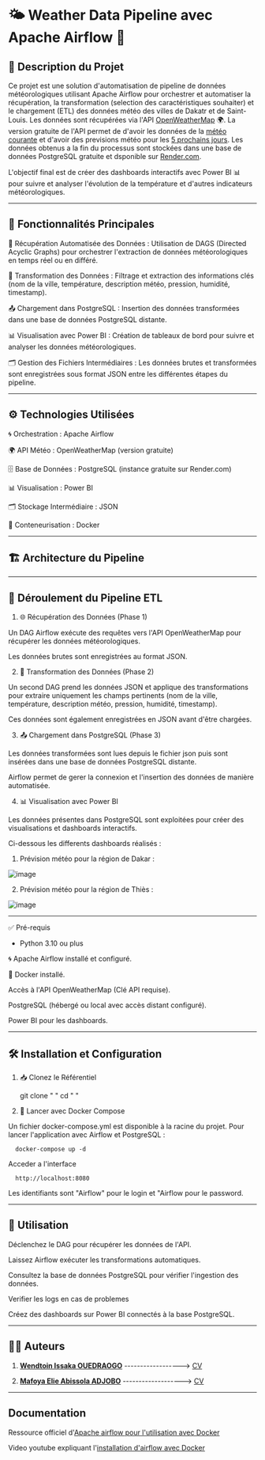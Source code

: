 
# 🌤️ Weather Data Pipeline avec Apache Airflow 🚀

## 📝 Description du Projet

Ce projet est une solution d'automatisation de pipeline de données météorologiques utilisant Apache Airflow pour orchestrer et automatiser la récupération, la transformation (selection des caractéristiques souhaiter) et le chargement (ETL) des données météo des villes de Dakatr et de Saint-Louis. Les données sont récupérées via l'API [OpenWeatherMap](https://openweathermap.org/) 🌍. La version gratuite de l'API permet de d'avoir les données de la [météo courante](https://openweathermap.org/current#one) et d'avoir des previsions météo pour les [5 prochains jours](https://openweathermap.org/forecast5#data). Les données obtenus a la fin du processus sont stockées dans une base de données PostgreSQL gratuite et dsponible sur [Render.com](https://render.com/).

L'objectif final est de créer des dashboards interactifs avec Power BI 📊 pour suivre et analyser l'évolution de la température et d'autres indicateurs météorologiques.

---

## 🚀 Fonctionnalités Principales

🔄 Récupération Automatisée des Données : Utilisation de DAGS (Directed Acyclic Graphs) pour orchestrer l'extraction de données météorologiques en temps réel ou en différé.

🧹 Transformation des Données : Filtrage et extraction des informations clés (nom de la ville, température, description météo, pression, humidité, timestamp).

📤 Chargement dans PostgreSQL : Insertion des données transformées dans une base de données PostgreSQL distante.

📊 Visualisation avec Power BI : Création de tableaux de bord pour suivre et analyser les données météorologiques.

🗂️ Gestion des Fichiers Intermédiaires : Les données brutes et transformées sont enregistrées sous format JSON entre les différentes étapes du pipeline.

---

## ⚙️ Technologies Utilisées

🌀 Orchestration : Apache Airflow

🌍 API Météo : OpenWeatherMap (version gratuite)

🗄️ Base de Données : PostgreSQL (instance gratuite sur Render.com)

📊 Visualisation : Power BI

🗂️ Stockage Intermédiaire : JSON

🐳 Conteneurisation : Docker

---

## 🏗️ Architecture du Pipeline





---



## 🔄 Déroulement du Pipeline ETL

1. 🌐 Récupération des Données (Phase 1)

Un DAG Airflow exécute des requêtes vers l'API OpenWeatherMap pour récupérer les données météorologiques.

Les données brutes sont enregistrées au format JSON.

2. 🧪 Transformation des Données (Phase 2)

Un second DAG prend les données JSON et applique des transformations pour extraire uniquement les champs pertinents (nom de la ville, température, description météo, pression, humidité, timestamp).

Ces données sont également enregistrées en JSON avant d'être chargées.

3. 📤 Chargement dans PostgreSQL (Phase 3)

Les données transformées sont lues depuis le fichier json puis sont insérées dans une base de données PostgreSQL distante.

Airflow permet de gerer la connexion et l'insertion des données de manière automatisée.

4. 📊 Visualisation avec Power BI

Les données présentes dans PostgreSQL sont exploitées pour créer des visualisations et dashboards interactifs.

Ci-dessous les differents dashboards réalisés : 


1. Prévision météo pour la région de Dakar :

![image](https://github.com/user-attachments/assets/cf269fc6-5e1f-4267-9993-2cd08bd62024)

2. Prévision météo pour la région de Thiès :

![image](https://github.com/user-attachments/assets/b62e6469-eace-47d2-a7e4-62fa3de29088)




---

✅ Pré-requis

- Python 3.10 ou plus

🌀 Apache Airflow installé et configuré.

🐳 Docker installé.

Accès à l'API OpenWeatherMap (Clé API requise).

PostgreSQL (hébergé ou local avec accès distant configuré).

Power BI pour les dashboards.

---

## 🛠️ Installation et Configuration

1. 📥 Clonez le Référentiel

      git clone " "
      cd " "

2. 🐳 Lancer avec Docker Compose

Un fichier docker-compose.yml est disponible à la racine du projet. Pour lancer l'application avec Airflow et PostgreSQL :

      docker-compose up -d

Acceder a l'interface

      http://localhost:8080

Les identifiants sont "Airflow" pour le login et "Airflow pour le password.

---

## 🔧 Utilisation

Déclenchez le DAG pour récupérer les données de l'API.

Laissez Airflow exécuter les transformations automatiques.

Consultez la base de données PostgreSQL pour vérifier l'ingestion des données.

Verifier les logs en cas de problemes

Créez des dashboards sur Power BI connectés à la base PostgreSQL.


---

## 👤👤 Auteurs

1. **[Wendtoin Issaka OUEDRAOGO](#)**  ------------------>  [CV](cv/cv_issaka.pdf)  

2. **[Mafoya Elie Abissola ADJOBO](#)**  ------------------->  [CV](cv/CV%20Elie%20Adjobo.pdf)


---

## Documentation

Ressource officiel d'[Apache airflow pour l'utilisation avec Docker](https://airflow.apache.org/docs/apache-airflow/stable/howto/docker-compose/index.html)

Video youtube expliquant l'[installation d'airflow avec Docker](https://www.youtube.com/watch?v=Sva8rDtlWi4)

